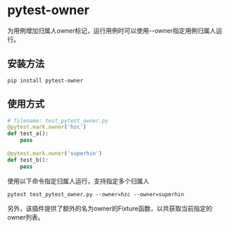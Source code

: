 # pytest-owner
为用例增加归属人owner标记，运行用例时可以使用--owner指定用例归属人运行。

## 安装方法
```shell
pip install pytest-owner
```
## 使用方式
```python
# filename: test_pytest_owner.py
@pytest.mark.owner('hzc')
def test_a():
    pass
    
@pytest.mark.owner('superhin')
def test_b():
    pass
```
使用以下命令指定归属人运行，支持指定多个归属人
```shell
pytest test_pytest_owner.py --owner=hzc --owner=superhin
```
另外，该插件提供了额外的名为owner的Fixture函数，以共获取当前指定的owner列表。
